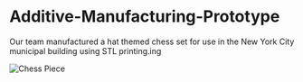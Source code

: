 # Additive-Manufacturing-Prototype
Our team manufactured a hat themed chess set for use in the New York City municipal building using STL printing.ing


![Chess Piece](/figures/ChessPiece.JPEG)
